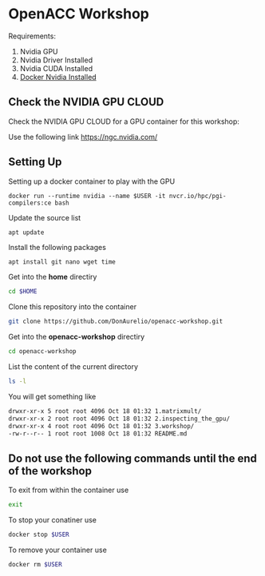# OpenACC Workshop 

Requirements:

1. Nvidia GPU 
2. Nvidia Driver Installed
3. Nvidia CUDA Installed 
4. [Docker Nvidia Installed](https://github.com/NVIDIA/nvidia-docker)


## Check the NVIDIA GPU CLOUD

Check the NVIDIA GPU CLOUD for a GPU container for this workshop: 

Use the following link https://ngc.nvidia.com/

## Setting Up

Setting up a docker container to play with the GPU 

```ssh
docker run --runtime nvidia --name $USER -it nvcr.io/hpc/pgi-compilers:ce bash
```

Update the source list

```ssh
apt update 
```

Install the following packages

```sh
apt install git nano wget time
```

Get into the **home** directiry

```sh
cd $HOME
```

Clone this repository into the container

```sh
git clone https://github.com/DonAurelio/openacc-workshop.git
```

Get into the **openacc-workshop** directiry

```sh
cd openacc-workshop
```

List the content of the current directory 

```sh
ls -l
```

You will get something like

```sh
drwxr-xr-x 5 root root 4096 Oct 18 01:32 1.matrixmult/
drwxr-xr-x 2 root root 4096 Oct 18 01:32 2.inspecting_the_gpu/
drwxr-xr-x 4 root root 4096 Oct 18 01:32 3.workshop/
-rw-r--r-- 1 root root 1008 Oct 18 01:32 README.md
```

## Do not use the following commands until the end of the workshop

To exit from within the container use

```sh
exit
```

To stop your conatiner use 

```sh
docker stop $USER
```

To remove your container use

```sh
docker rm $USER
```
